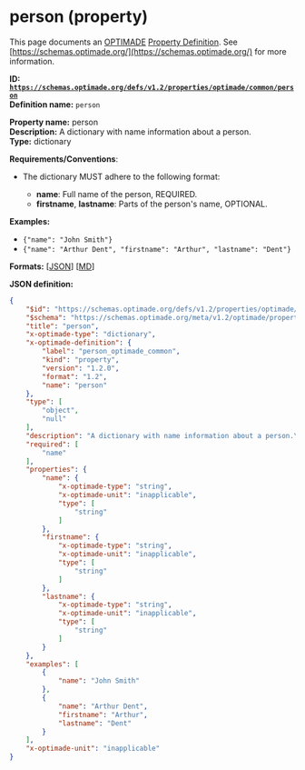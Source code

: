 # person (property)

This page documents an [OPTIMADE](https://www.optimade.org/) [Property Definition](https://schemas.optimade.org/#definitions). See [https://schemas.optimade.org/](https://schemas.optimade.org/) for more information.

**ID: [`https://schemas.optimade.org/defs/v1.2/properties/optimade/common/person`](https://schemas.optimade.org/defs/v1.2/properties/optimade/common/person.md)**  
**Definition name:** `person`

**Property name:** person  
**Description:** A dictionary with name information about a person.  
**Type:** dictionary  

**Requirements/Conventions**:

- The dictionary MUST adhere to the following format:

    - **name**: Full name of the person, REQUIRED.
    - **firstname**, **lastname**: Parts of the person's name, OPTIONAL.

**Examples:**

- `{"name": "John Smith"}`
- `{"name": "Arthur Dent", "firstname": "Arthur", "lastname": "Dent"}`

**Formats:** [[JSON](person.json)] [[MD](person.md)]

**JSON definition:**

``` json
{
    "$id": "https://schemas.optimade.org/defs/v1.2/properties/optimade/common/person",
    "$schema": "https://schemas.optimade.org/meta/v1.2/optimade/property_definition.json",
    "title": "person",
    "x-optimade-type": "dictionary",
    "x-optimade-definition": {
        "label": "person_optimade_common",
        "kind": "property",
        "version": "1.2.0",
        "format": "1.2",
        "name": "person"
    },
    "type": [
        "object",
        "null"
    ],
    "description": "A dictionary with name information about a person.\n\n**Requirements/Conventions**:\n\n- The dictionary MUST adhere to the following format:\n\n    - **name**: Full name of the person, REQUIRED.\n    - **firstname**, **lastname**: Parts of the person's name, OPTIONAL.",
    "required": [
        "name"
    ],
    "properties": {
        "name": {
            "x-optimade-type": "string",
            "x-optimade-unit": "inapplicable",
            "type": [
                "string"
            ]
        },
        "firstname": {
            "x-optimade-type": "string",
            "x-optimade-unit": "inapplicable",
            "type": [
                "string"
            ]
        },
        "lastname": {
            "x-optimade-type": "string",
            "x-optimade-unit": "inapplicable",
            "type": [
                "string"
            ]
        }
    },
    "examples": [
        {
            "name": "John Smith"
        },
        {
            "name": "Arthur Dent",
            "firstname": "Arthur",
            "lastname": "Dent"
        }
    ],
    "x-optimade-unit": "inapplicable"
}
```